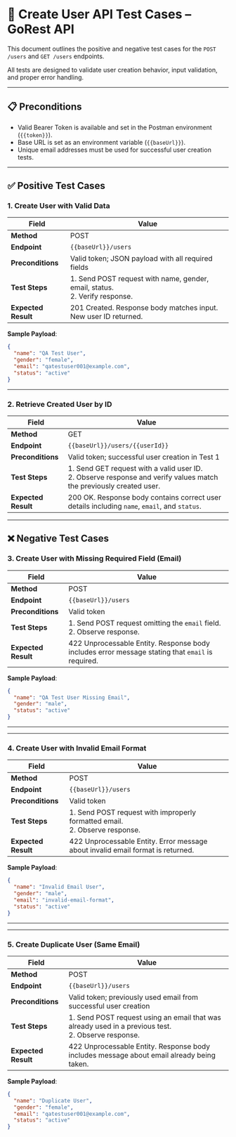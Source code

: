 # 🧪 Create User API Test Cases – GoRest API

This document outlines the positive and negative test cases for the `POST /users` and `GET /users` endpoints.

All tests are designed to validate user creation behavior, input validation, and proper error handling.

---

## 📋 Preconditions
- Valid Bearer Token is available and set in the Postman environment (`{{token}}`).
- Base URL is set as an environment variable (`{{baseUrl}}`).
- Unique email addresses must be used for successful user creation tests.

---

## ✅ Positive Test Cases

### 1. Create User with Valid Data

| Field         | Value |
|---------------|-------|
| **Method**    | POST |
| **Endpoint**  | `{{baseUrl}}/users` |
| **Preconditions** | Valid token; JSON payload with all required fields |
| **Test Steps** | 1. Send POST request with name, gender, email, status.<br>2. Verify response. |
| **Expected Result** | 201 Created. Response body matches input. New user ID returned. |

**Sample Payload**:
```json
{
  "name": "QA Test User",
  "gender": "female",
  "email": "qatestuser001@example.com",
  "status": "active"
}
```

---

### 2. Retrieve Created User by ID

| Field         | Value                                         |
|---------------|-----------------------------------------------|
| **Method**    | GET                                           |
| **Endpoint**  | `{{baseUrl}}/users/{{userId}}`               |
| **Preconditions** | Valid token; successful user creation in Test 1 |
| **Test Steps** | 1. Send GET request with a valid user ID.<br>2. Observe response and verify values match the previously created user. |
| **Expected Result** | 200 OK. Response body contains correct user details including `name`, `email`, and `status`. |

---

## ❌ Negative Test Cases

### 3. Create User with Missing Required Field (Email)

| Field         | Value                                         |
|---------------|-----------------------------------------------|
| **Method**    | POST                                          |
| **Endpoint**  | `{{baseUrl}}/users`                          |
| **Preconditions** | Valid token |
| **Test Steps** | 1. Send POST request omitting the `email` field.<br>2. Observe response. |
| **Expected Result** | 422 Unprocessable Entity. Response body includes error message stating that `email` is required. |

**Sample Payload**:
```json
{
  "name": "QA Test User Missing Email",
  "gender": "male",
  "status": "active"
}
```

---


---

### 4. Create User with Invalid Email Format

| Field         | Value                                         |
|---------------|-----------------------------------------------|
| **Method**    | POST                                          |
| **Endpoint**  | `{{baseUrl}}/users`                          |
| **Preconditions** | Valid token |
| **Test Steps** | 1. Send POST request with improperly formatted email.<br>2. Observe response. |
| **Expected Result** | 422 Unprocessable Entity. Error message about invalid email format is returned. |

**Sample Payload**:
```json
{
  "name": "Invalid Email User",
  "gender": "male",
  "email": "invalid-email-format",
  "status": "active"
}
```

---


---

### 5. Create Duplicate User (Same Email)

| Field         | Value                                         |
|---------------|-----------------------------------------------|
| **Method**    | POST                                          |
| **Endpoint**  | `{{baseUrl}}/users`                          |
| **Preconditions** | Valid token; previously used email from successful user creation |
| **Test Steps** | 1. Send POST request using an email that was already used in a previous test.<br>2. Observe response. |
| **Expected Result** | 422 Unprocessable Entity. Response body includes message about email already being taken. |

**Sample Payload**:
```json
{
  "name": "Duplicate User",
  "gender": "female",
  "email": "qatestuser001@example.com",
  "status": "active"
}

